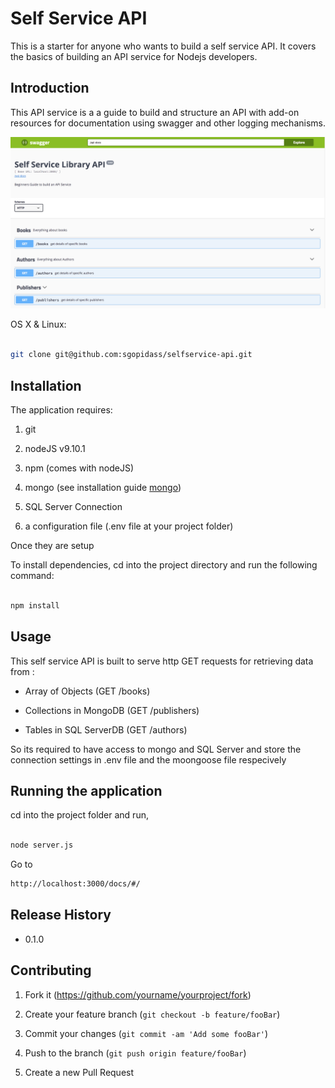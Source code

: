 # Self Service API

This is a starter for anyone who wants to build a self service API. It covers the basics of building an API service for Nodejs developers.
  

## Introduction

This API service is a a guide to build and structure an API with add-on resources for documentation using swagger and other logging mechanisms.


![](/static/swagger.png)

  
OS X & Linux:

  

```sh

git clone git@github.com:sgopidass/selfservice-api.git

```

  

## Installation

  

The application requires:

1. git

2. nodeJS v9.10.1

3. npm (comes with nodeJS)

5. mongo (see installation guide [mongo])

6. SQL Server Connection

7. a configuration file (.env file at your project folder)

  

Once they are setup

  

To install dependencies, cd into the project directory and run the following command:

```sh

npm install

```

## Usage

This self service API is built to serve http GET requests for retrieving data from :

* Array of Objects (GET /books)

* Collections in MongoDB (GET /publishers)

* Tables in SQL ServerDB (GET /authors)

  

So its required to have access to mongo and SQL Server and store the connection settings in .env file and the moongoose file respecively

  
  

## Running the application

cd into the project folder and run,

```sh

node server.js

```
Go to
```sh
http://localhost:3000/docs/#/
```
  

## Release History

  

* 0.1.0


  

## Contributing

  

1. Fork it (<https://github.com/yourname/yourproject/fork>)

2. Create your feature branch (`git checkout -b feature/fooBar`)

3. Commit your changes (`git commit -am 'Add some fooBar'`)

4. Push to the branch (`git push origin feature/fooBar`)

5. Create a new Pull Request

  

<!-- Markdown link & img dfn's -->
[mongo]: https://docs.mongodb.com/manual/administration/install-community/